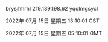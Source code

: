 brysjhhrhl 219.139.198.62 yqqlmgsycl

2022年 07月 15日 星期五 13:10:01 CST

2022年 07月 15日 星期五 05:10:01 GMT
